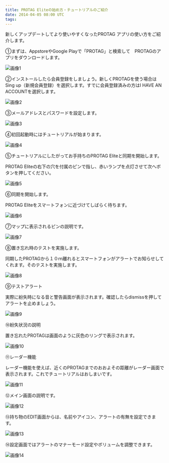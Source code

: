 ```yaml
---
title: PROTAG Eliteの始め方・チュートリアルのご紹介
date: 2014-04-05 08:00 UTC
tags:
---
```


新しくアップデートしてより使いやすくなったPROTAG アプリの使い方をご紹介します。

①まずは、AppstoreやGoogle Playで「PROTAG」と検索して　PROTAGのアプリをダウンロードします。

![画像1](blog/2014-04-05/1.png)

②インストールしたら会員登録をしましょう。新しくPROTAGを使う場合はSing up（新規会員登録）を選択します。すでに会員登録済みの方はI HAVE AN ACCOUNTを選択します。

![画像2](blog/2014-04-05/2.png)

③メールアドレスとパスワードを設定します。

![画像3](blog/2014-04-05/3.png)

④初回起動時にはチュートリアルが始まります。

![画像4](blog/2014-04-05/4.png)

⑤チュートリアルにしたがってお手持ちのPROTAG Eliteと同期を開始します。

PROTAG Eliteの右下の穴を付属のピンで指し、赤いランプを点灯させて次へボタンを押してください。

![画像5](blog/2014-04-05/5.png)

⑥同期を開始します。

PROTAG Eliteをスマートフォンに近づけてしばらく待ちます。

![画像6](blog/2014-04-05/6.png)

⑦マップに表示されるピンの説明です。

![画像7](blog/2014-04-05/7.png)

⑧置き忘れ時のテストを実施します。

同期したPROTAGから１０ｍ離れるとスマートフォンがアラートでお知らせしてくれます。そのテストを実施します。

![画像8](blog/2014-04-05/8.png)

⑨テストアラート

実際に紛失時になる音と警告画面が表示されます。確認したらdismissを押してアラートを止めましょう。

![画像9](blog/2014-04-05/9.png)

⑩紛失状況の説明

置き忘れたPROTAGは画面のように灰色のリングで表示されます。

![画像10](blog/2014-04-05/10.png)

⑪レーダー機能

レーダー機能を使えば、近くのPROTAGまでのおおよその距離がレーダー画面で表示されます。これでチュートリアルはおしまいです。

![画像11](blog/2014-04-05/11.png)

⑫メイン画面の説明です。

![画像12](blog/2014-04-05/12.png)

⑬持ち物のEDIT画面からは、名前やアイコン、アラートの有無を設定できます。

![画像13](blog/2014-04-05/13.png)

⑭設定画面ではアラートのマナーモード設定やボリュームを調整できます。

![画像14](blog/2014-04-05/14.png)
